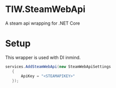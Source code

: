 # TIW.SteamWebApi
A steam api wrapping for .NET Core

# Setup
This wrapper is used with DI inmind. 

```csharp
services.AddSteamWebApi(new SteamWebApiSettings
   {
       ApiKey = "<STEAMAPIKEY>"
   });
```
